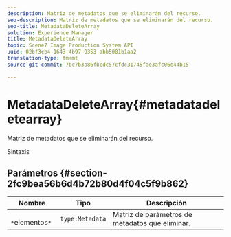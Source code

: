 ```yaml
---
description: Matriz de metadatos que se eliminarán del recurso.
seo-description: Matriz de metadatos que se eliminarán del recurso.
seo-title: MetadataDeleteArray
solution: Experience Manager
title: MetadataDeleteArray
topic: Scene7 Image Production System API
uuid: 02bf3cb4-1643-4b97-9353-abb5001b1aa2
translation-type: tm+mt
source-git-commit: 7bc7b3a86fbcdc57cfdc31745fae3afc06e44b15

---
```



# MetadataDeleteArray{#metadatadeletearray}

Matriz de metadatos que se eliminarán del recurso.

Sintaxis

## Parámetros {#section-2fc9bea56b6d4b72b80d4f04c5f9b862}

| Nombre | Tipo | Descripción |
|---|---|---|
| ` *`elementos`*` | `type:Metadata` | Matriz de parámetros de metadatos que eliminar. |

